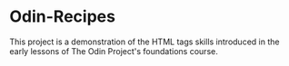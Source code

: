 # Odin-Recipes 

This project is a demonstration of the HTML tags skills introduced in the early lessons of The Odin Project's foundations course.